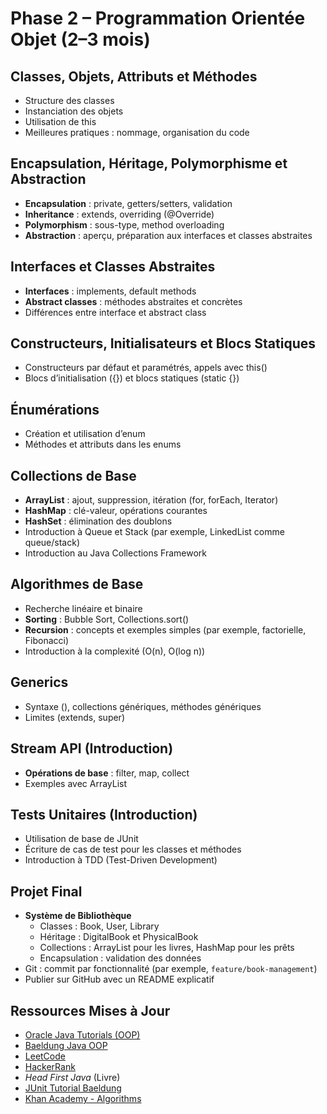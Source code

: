 # Phase 2 – Programmation Orientée Objet (2–3 mois)

## Classes, Objets, Attributs et Méthodes
- Structure des classes
- Instanciation des objets
- Utilisation de this
- Meilleures pratiques : nommage, organisation du code

## Encapsulation, Héritage, Polymorphisme et Abstraction
- **Encapsulation** : private, getters/setters, validation
- **Inheritance** : extends, overriding (@Override)
- **Polymorphism** : sous-type, method overloading
- **Abstraction** : aperçu, préparation aux interfaces et classes abstraites

## Interfaces et Classes Abstraites
- **Interfaces** : implements, default methods
- **Abstract classes** : méthodes abstraites et concrètes
- Différences entre interface et abstract class

## Constructeurs, Initialisateurs et Blocs Statiques
- Constructeurs par défaut et paramétrés, appels avec this()
- Blocs d’initialisation ({}) et blocs statiques (static {})

## Énumérations
- Création et utilisation d’enum
- Méthodes et attributs dans les enums

## Collections de Base
- **ArrayList** : ajout, suppression, itération (for, forEach, Iterator)
- **HashMap** : clé-valeur, opérations courantes
- **HashSet** : élimination des doublons
- Introduction à Queue et Stack (par exemple, LinkedList comme queue/stack)
- Introduction au Java Collections Framework

## Algorithmes de Base
- Recherche linéaire et binaire
- **Sorting** : Bubble Sort, Collections.sort()
- **Recursion** : concepts et exemples simples (par exemple, factorielle, Fibonacci)
- Introduction à la complexité (O(n), O(log n))

## Generics
- Syntaxe (<T>), collections génériques, méthodes génériques
- Limites (extends, super)

## Stream API (Introduction)
- **Opérations de base** : filter, map, collect
- Exemples avec ArrayList

## Tests Unitaires (Introduction)
- Utilisation de base de JUnit
- Écriture de cas de test pour les classes et méthodes
- Introduction à TDD (Test-Driven Development)

## Projet Final
- **Système de Bibliothèque**
  - Classes : Book, User, Library
  - Héritage : DigitalBook et PhysicalBook
  - Collections : ArrayList pour les livres, HashMap pour les prêts
  - Encapsulation : validation des données
- Git : commit par fonctionnalité (par exemple, `feature/book-management`)
- Publier sur GitHub avec un README explicatif

## Ressources Mises à Jour
- [Oracle Java Tutorials (OOP)](https://docs.oracle.com/javase/tutorial/java/concepts/)
- [Baeldung Java OOP](https://www.baeldung.com/java-oop)
- [LeetCode](https://leetcode.com)
- [HackerRank](https://www.hackerrank.com)
- *Head First Java* (Livre)
- [JUnit Tutorial Baeldung](https://www.baeldung.com/junit-5)
- [Khan Academy - Algorithms](https://www.khanacademy.org/computing/computer-science/algorithms)
